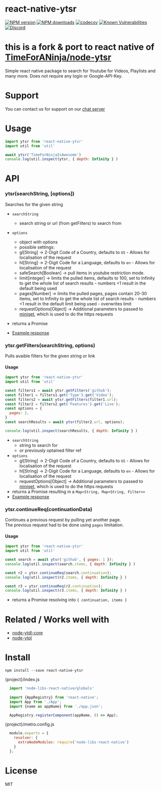 # react-native-ytsr
[![NPM version](https://img.shields.io/npm/v/react-native-ytsr.svg?maxAge=3600)](https://www.npmjs.com/package/react-native-ytsr)
[![NPM downloads](https://img.shields.io/npm/dt/react-native-ytsr.svg?maxAge=3600)](https://www.npmjs.com/package/react-native-ytsr)
[![codecov](https://codecov.io/gh/shaharbrandman/react-native-ytsr/branch/master/graph/badge.svg)](https://codecov.io/gh/timeforaninja/react-native-ytsr)
[![Known Vulnerabilities](https://snyk.io/test/github/shaharbrandman/react-native-ytsr/badge.svg)](https://snyk.io/test/github/timeforaninja/react-native-ytsr)
[![Discord](https://img.shields.io/discord/484464227067887645.svg)](https://discord.gg/V3vSCs7)

# this is a fork & port to react native of [TimeForANinja/node-ytsr](https://github.com/TimeForANinja/node-ytsr)

Simple react native package to search for Youtube for Videos, Playlists and many more.
Does not require any login or Google-API-Key.

# Support
You can contact us for support on our [chat server](https://discord.gg/V3vSCs7)

# Usage

```js
import ytsr from 'react-native-ytsr'
import util from 'util'

await ytsr('TimeForNinjaIsAwesome')
console.log(util.inspect(ytsr, { depth: Infinity } )
```


# API
### ytsr(searchString, [options])

Searches for the given string

* `searchString`
    * search string or url (from getFilters) to search from
* `options`
    * object with options
    * possible settings:
    * gl[String] -> 2-Digit Code of a Country, defaults to `US` - Allows for localisation of the request
    * hl[String] -> 2-Digit Code for a Language, defaults to `en` - Allows for localisation of the request
    * safeSearch[Boolean] -> pull items in youtube restriction mode.
    * limit[integer] -> limits the pulled items, defaults to 100, set to Infinity to get the whole list of search results - numbers <1 result in the default being used
    * pages[Number] -> limits the pulled pages, pages contain 20-30 items, set to Infinity to get the whole list of search results - numbers <1 result in the default limit being used - overwrites limit
    * requestOptions[Object] -> Additional parameters to passed to [miniget](https://github.com/fent/node-miniget), which is used to do the https requests

* returns a Promise
* [Example response](https://github.com/timeforaninja/node-ytsr/blob/master/example/example_search_output.txt)


### ytsr.getFilters(searchString, options)

Pulls avaible filters for the given string or link

#### Usage

```js
import ytsr from 'react-native-ytsr'
import util from 'util'

const filters1 = await ytsr.getFilters('github');
const filter1 = filters1.get('Type').get('Video');
const filters2 = await ytsr.getFilters(filter1.url);
const filter2 = filters2.get('Features').get('Live');
const options = {
  pages: 2,
}
const searchResults = await ytsr(filter2.url, options);

console.log(util.inspect(searchResults, { depth: Infinity } )
```

* `searchString`
    * string to search for
    * or previously optained filter ref
* `options`
    * gl[String] -> 2-Digit Code of a Country, defaults to `US` - Allows for localisation of the request
    * hl[String] -> 2-Digit Code for a Language, defaults to `en` - Allows for localisation of the request
    * requestOptions[Object] -> Additional parameters to passed to [miniget](https://github.com/fent/node-miniget), which is used to do the https requests
* returns a Promise resulting in a `Map<String, Map<String, Filter>>`
* [Example response](https://github.com/timeforaninja/node-ytsr/blob/master/example/example_filters_output.txt)

### ytsr.continueReq(continuationData)
Continues a previous request by pulling yet another page.  
The previous request had to be done using `pages` limitation.

#### Usage
```js
import ytsr from 'react-native-ytsr'
import util from 'util'

const search = await ytsr('github', { pages: 1 });
console.log(util.inspect(search.items, { depth: Infinity } )

const r2 = ytsr.continueReq(search.continuation);
console.log(util.inspect(r2.items, { depth: Infinity } )

const r3 = ytsr.continueReq(r2.continuation);
console.log(util.inspect(r3.items, { depth: Infinity } )
```

* returns a Promise resolving into `{ continuation, items }`

# Related / Works well with

* [node-ytdl-core](https://github.com/fent/node-ytdl-core)
* [node-ytpl](https://github.com/TimeForANinja/node-ytpl)


# Install

    npm install --save react-native-ytsr
    
  {project}/index.js
  ```js
    import 'node-libs-react-native/globals'
    
    import {AppRegistry} from 'react-native';
    import App from './App';
    import {name as appName} from './app.json';

    AppRegistry.registerComponent(appName, () => App);
  ```
  
  {project}/metro.config.js
  ```js
    module.exports = {
      resolver: {
        extraNodeModules: require('node-libs-react-native')
      }
    };
  ```
# License
MIT

